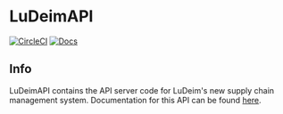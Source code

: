 # LuDeimAPI
[![CircleCI](https://circleci.com/gh/Topl/LuDeimAPI/tree/master.svg?style=shield)](https://circleci.com/gh/Topl/LuDeimAPI/tree/master)
[![Docs](https://readthedocs.org/projects/ludeimapi/badge/?version=latest&style=flat)](https://ludeimapi.readthedocs.io/en/latest/)
## Info
LuDeimAPI contains the API server code for LuDeim's new supply chain management system. Documentation for this API can be found [here](https://ludeimapi.readthedocs.io/en/latest/).
